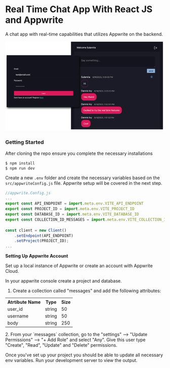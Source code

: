 # Real Time Chat App With React JS and Appwrite

A chat app with real-time capabilities that utilizes Appwrite on the backend.


<img src="images/demo.png"/>

### Getting Started

After cloning the repo ensure you complete the necessary installations

```
$ npm install
$ npm run dev
```

Create a new `.env` folder and create the necessary variables based on the `src/appwriteConfig.js` file. Appwrite setup will be covered in the next step.

```js
//appwrite.Config.js
...
export const API_ENDPOINT = import.meta.env.VITE_API_ENDPOINT
export const PROJECT_ID = import.meta.env.VITE_PROJECT_ID
export const DATABASE_ID = import.meta.env.VITE_DATABASE_ID
export const COLLECTION_ID_MESSAGES = import.meta.env.VITE_COLLECTION_ID_MESSAGES

const client = new Client()
    .setEndpoint(API_ENDPOINT)
    .setProject(PROJECT_ID);
...
```

**Setting Up Appwrite Account**

Set up a local instance of Appwrite or create an account with Appwrite Cloud.

In your appwrite console create a project and database.

1. Create a collection called "messages" and add the following attributes:
 <table>
     <tr>
         <th>Atrtibute Name</th>
         <th>Type</th>
         <th>Size</th>
     </tr>
         <tr>
         <td>user_id</td>
         <td>string</td>
         <td>50</td>
     </tr>
         </tr>
         <tr>
         <td>username</td>
         <td>string</td>
         <td>50</td>
     </tr>
         </tr>
         <tr>
         <td>body</td>
         <td>string</td>
         <td>250</td>
     </tr>
 </table>
2. From your `messages` collection, go to the "settings" --> "Update Permissions" --> "+ Add Role" and select "Any". Give this user type "Create", "Read", "Update" and "Delete" permissions.

Once you've set up your project you should be able to update all necessary env variables.
Run your development server to view the output.
